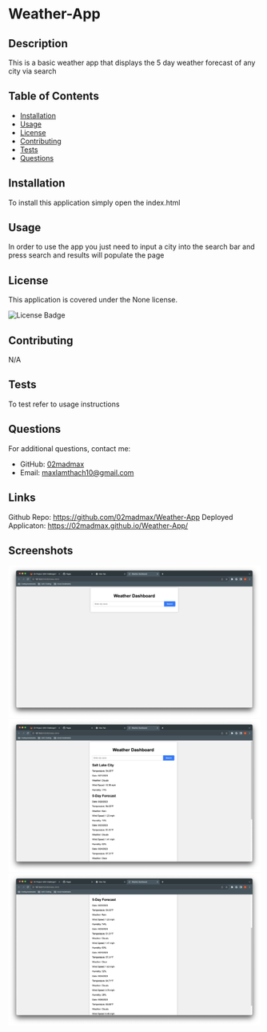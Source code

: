 # Weather-App

## Description

This is a basic weather app that displays the 5 day weather forecast of any city via search

## Table of Contents

- [Installation](#installation)
- [Usage](#usage)
- [License](#license)
- [Contributing](#contributing)
- [Tests](#tests)
- [Questions](#questions)

## Installation

To install this application simply open the index.html 

## Usage

In order to use the app you just need to input a city into the search bar and press search and results will populate the page

## License

This application is covered under the None license.

![License Badge](https://img.shields.io/badge/license-None-brightgreen)

## Contributing

N/A

## Tests

To test refer to usage instructions

## Questions

For additional questions, contact me:
- GitHub: [02madmax](https://github.com/02madmax)
- Email: maxlamthach10@gmail.com

## Links
Github Repo: https://github.com/02madmax/Weather-App
Deployed Applicaton: https://02madmax.github.io/Weather-App/

## Screenshots
![Screenshot](./assets/images/screenshot1.png)
![Screenshot](./assets/images/screenshot2.png)
![Screenshot](./assets/images/screenshot3.png)